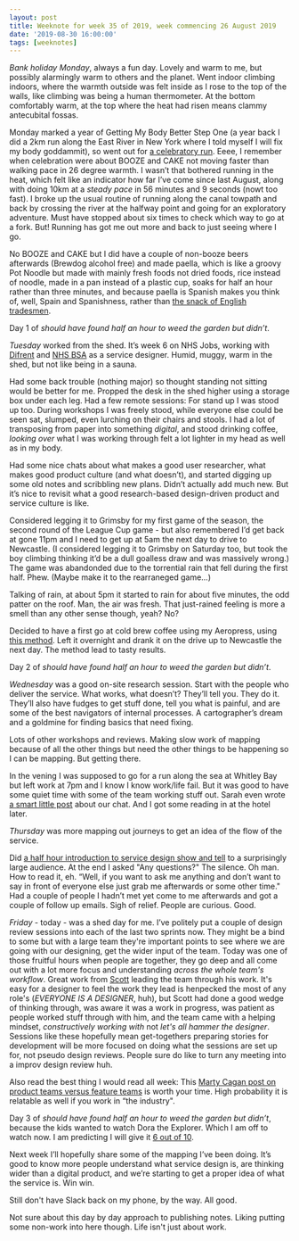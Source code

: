 ```yaml
---
layout: post
title: Weeknote for week 35 of 2019, week commencing 26 August 2019
date: '2019-08-30 16:00:00'
tags: [weeknotes]
---
```

*Bank holiday Monday*, always a fun day. Lovely and warm to me, but possibly alarmingly warm to others and the planet. Went indoor climbing indoors, where the warmth outside was felt inside as I rose to the top of the walls, like climbing was being a human thermometer. At the bottom comfortably warm, at the top where the heat had risen means clammy antecubital fossas.

Monday marked a year of Getting My Body Better Step One (a year back I did a 2km run along the East River in New York where I told myself I will fix my body goddammit), so went out for [a celebratory run](https://www.strava.com/activities/2653585603). Eeee, I remember when celebration were about BOOZE and CAKE not moving faster than walking pace in 26 degree warmth. I wasn’t that bothered running in the heat, which felt like an indicator how far I’ve come since last August, along with doing 10km at a  _steady pace_  in 56 minutes and 9 seconds (nowt too fast). I broke up the usual routine of running along the canal towpath and back by crossing the river at the halfway point and going for an exploratory adventure. Must have stopped about six times to check which way to go at a fork. But! Running has got me out more and back to just seeing where I go.

No BOOZE and CAKE but I did have a couple of non-booze beers afterwards (Brewdog alcohol free) and made paella, which is like a groovy Pot Noodle but made with mainly fresh foods not dried foods, rice instead of noodle, made in a pan instead of a plastic cup, soaks for half an hour rather than three minutes, and because paella is Spanish makes you think of, well, Spain and Spanishness, rather than [the snack of English tradesmen](https://www.youtube.com/watch?v=M8ey2kg8-WQ).

Day 1 of _should have found half an hour to weed the garden but didn’t_.

*Tuesday* worked from the shed. It’s week 6 on NHS Jobs, working with [Difrent](https://difrent.co.uk) and [NHS BSA](https://www.nhsbsa.nhs.uk) as a service designer. Humid, muggy, warm in the shed, but not like being in a sauna.

Had some back trouble (nothing major) so thought standing not sitting would be better for me. Propped the desk in the shed higher using a storage box under each leg. Had a few remote sessions: For stand up I was stood up too. During workshops I was freely stood, while everyone else could be seen sat, slumped, even lurching on their chairs and stools. I had a lot of transposing from paper into something _digital_, and stood drinking coffee, _looking over_ what I was working through felt a lot lighter in my head as well as in my body.

Had some nice chats about what makes a good user researcher, what makes good product culture (and what doesn’t), and started digging up some old notes and scribbling new plans. Didn’t actually add much new. But it’s nice to revisit what a good research-based design-driven product and service culture is like.

Considered legging it to Grimsby for my first game of the season, the second round of the League Cup game - but also remembered I’d get back at gone 11pm and I need to get up at 5am the next day to drive to Newcastle. (I considered legging it to Grimsby on Saturday too, but took the boy climbing thinking it’d be a dull goalless draw and was massively wrong.) The game was abandonded due to the torrential rain that fell during the first half. Phew. (Maybe make it to the rearraneged game...)

Talking of rain, at about 5pm it started to rain for about five minutes, the odd patter on the roof. Man, the air was fresh. That just-rained feeling is more a smell than any other sense though, yeah? No?

Decided to have a first go at cold brew coffee using my Aeropress, using [this method](https://youtu.be/XnqH7VFFlXE). Left it overnight and drank it on the drive up to Newcastle the next day. The method lead to tasty results.

Day 2 of _should have found half an hour to weed the garden but didn’t_.

*Wednesday* was a good on-site research session. Start with the people who deliver the service. What works, what doesn’t? They’ll tell you. They do it. They’ll also have fudges to get stuff done, tell you what is painful, and are some of the best navigators of internal processes. A cartographer’s dream and a goldmine for finding basics that need fixing.

Lots of other workshops and reviews. Making slow work of mapping because of all the other things but need the other things to be happening so I can be mapping. But getting there.

In the vening I was supposed to go for a run along the sea at Whitley Bay but left work at 7pm and I know I know work/life fail. But it was good to have some quiet time with some of the team working stuff out. Sarah even wrote [a smart little post](https://medium.com/@sarah.stokes/i-apologise-for-complaining-because-c3b27a4d521f) about our chat. And I got some reading in at the hotel later.

*Thursday* was more mapping out journeys to get an idea of the flow of the service.

Did [a half hour introduction to service design show and tell](https://twitter.com/SarahRoseUR/status/1167112824176480256) to a surprisingly large audience. At the end I asked "Any questions?" The silence. Oh man. How to read it, eh. “Well, if you want to ask me anything and don’t want to say in front of everyone else just grab me afterwards or some other time." Had a couple of people I hadn’t met yet come to me afterwards and got a couple of follow up emails. Sigh of relief. People are curious. Good.

*Friday* - today - was a shed day for me. I’ve politely put a couple of design review sessions into each of the last two sprints now. They might be a bind to some but with a large team they're important points to see where we are going with our designing, get the wider input of the team. Today was one of those fruitful hours when people are together, they go deep and all come out with a lot more focus and understanding _across the whole team's workflow_. Great work from [Scott](https://twitter.com/NoCarsScott) leading the team through his work. It's easy for a designer to feel the work they lead is henpecked the most of any role's (_EVERYONE IS A DESIGNER_, huh), but Scott had done a good wedge of thinking through, was aware it was a work in progress, was patient as people worked stuff through with him, and the team came with a helping mindset, _constructively working with_ not _let's all hammer the designer_. Sessions like these hopefully mean get-togethers preparing stories for development will be more focused on doing what the sessions are set up for, not pseudo design reviews. People sure do like to turn any meeting into a improv design review huh.

Also read the best thing I would read all week: This [Marty Cagan post on product teams versus feature teams](https://svpg.com/product-vs-feature-teams/) is worth your time. High probability it is relatable as well if you work in “the industry".

Day 3 of _should have found half an hour to weed the garden but didn’t_, because the kids wanted to watch Dora the Explorer. Which I am off to watch now. I am predicting I will give it [6 out of 10](https://www.imdb.com/user/ur25681432/ratings).

Next week I’ll hopefully share some of the mapping I’ve been doing. It’s good to know more people understand what service design is, are thinking wider than a digital product, and we’re starting to get a proper idea of what the service is. Win win.

Still don't have Slack back on my phone, by the way. All good.

Not sure about this day by day approach to publishing notes. Liking putting some non-work into here though. Life isn't just about work.
